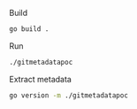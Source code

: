 Build
```bash
go build .
```

Run
```bash
./gitmetadatapoc
```

Extract metadata
```bash
go version -m ./gitmetadatapoc
```

